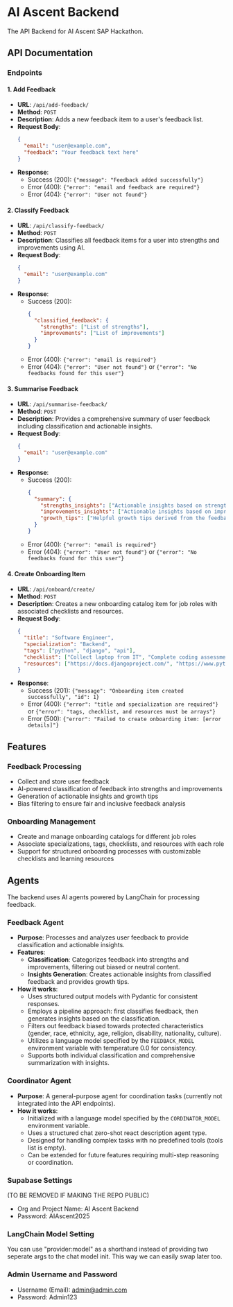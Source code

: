 # AI Ascent Backend

The API Backend for AI Ascent SAP Hackathon.

## API Documentation

### Endpoints

#### 1. Add Feedback
- **URL**: `/api/add-feedback/`
- **Method**: `POST`
- **Description**: Adds a new feedback item to a user's feedback list.
- **Request Body**:
  ```json
  {
    "email": "user@example.com",
    "feedback": "Your feedback text here"
  }
  ```
- **Response**:
  - Success (200): `{"message": "Feedback added successfully"}`
  - Error (400): `{"error": "email and feedback are required"}`
  - Error (404): `{"error": "User not found"}`

#### 2. Classify Feedback
- **URL**: `/api/classify-feedback/`
- **Method**: `POST`
- **Description**: Classifies all feedback items for a user into strengths and improvements using AI.
- **Request Body**:
  ```json
  {
    "email": "user@example.com"
  }
  ```
- **Response**:
  - Success (200): 
    ```json
    {
      "classified_feedback": {
        "strengths": ["List of strengths"],
        "improvements": ["List of improvements"]
      }
    }
    ```
  - Error (400): `{"error": "email is required"}`
  - Error (404): `{"error": "User not found"}` or `{"error": "No feedbacks found for this user"}`

#### 3. Summarise Feedback
- **URL**: `/api/summarise-feedback/`
- **Method**: `POST`
- **Description**: Provides a comprehensive summary of user feedback including classification and actionable insights.
- **Request Body**:
  ```json
  {
    "email": "user@example.com"
  }
  ```
- **Response**:
  - Success (200): 
    ```json
    {
      "summary": {
        "strengths_insights": ["Actionable insights based on strengths"],
        "improvements_insights": ["Actionable insights based on improvements"],
        "growth_tips": ["Helpful growth tips derived from the feedback"]
      }
    }
    ```
  - Error (400): `{"error": "email is required"}`
  - Error (404): `{"error": "User not found"}` or `{"error": "No feedbacks found for this user"}`

#### 4. Create Onboarding Item
- **URL**: `/api/onboard/create/`
- **Method**: `POST`
- **Description**: Creates a new onboarding catalog item for job roles with associated checklists and resources.
- **Request Body**:
  ```json
  {
    "title": "Software Engineer",
    "specialization": "Backend",
    "tags": ["python", "django", "api"],
    "checklist": ["Collect laptop from IT", "Complete coding assessment", "Review company policies", "Setup development environment"],
    "resources": ["https://docs.djangoproject.com/", "https://www.python.org/", "Backend service map"]
  }
  ```
- **Response**:
  - Success (201): `{"message": "Onboarding item created successfully", "id": 1}`
  - Error (400): `{"error": "title and specialization are required"}` or `{"error": "tags, checklist, and resources must be arrays"}`
  - Error (500): `{"error": "Failed to create onboarding item: [error details]"}`

## Features

### Feedback Processing
- Collect and store user feedback
- AI-powered classification of feedback into strengths and improvements
- Generation of actionable insights and growth tips
- Bias filtering to ensure fair and inclusive feedback analysis

### Onboarding Management
- Create and manage onboarding catalogs for different job roles
- Associate specializations, tags, checklists, and resources with each role
- Support for structured onboarding processes with customizable checklists and learning resources

## Agents

The backend uses AI agents powered by LangChain for processing feedback.

### Feedback Agent
- **Purpose**: Processes and analyzes user feedback to provide classification and actionable insights.
- **Features**:
  - **Classification**: Categorizes feedback into strengths and improvements, filtering out biased or neutral content.
  - **Insights Generation**: Creates actionable insights from classified feedback and provides growth tips.
- **How it works**:
  - Uses structured output models with Pydantic for consistent responses.
  - Employs a pipeline approach: first classifies feedback, then generates insights based on the classification.
  - Filters out feedback biased towards protected characteristics (gender, race, ethnicity, age, religion, disability, nationality, culture).
  - Utilizes a language model specified by the `FEEDBACK_MODEL` environment variable with temperature 0.0 for consistency.
  - Supports both individual classification and comprehensive summarization with insights.

### Coordinator Agent
- **Purpose**: A general-purpose agent for coordination tasks (currently not integrated into the API endpoints).
- **How it works**:
  - Initialized with a language model specified by the `CORDINATOR_MODEL` environment variable.
  - Uses a structured chat zero-shot react description agent type.
  - Designed for handling complex tasks with no predefined tools (tools list is empty).
  - Can be extended for future features requiring multi-step reasoning or coordination.

### Supabase Settings
(TO BE REMOVED IF MAKING THE REPO PUBLIC)

- Org and Project Name: AI Ascent Backend
- Password: AIAscent2025

### LangChain Model Setting

You can use "provider:model" as a shorthand instead of providing two seperate args to the chat model init. This way we can easily swap later too.

### Admin Username and Password

- Username (Email): admin@admin.com
- Password: Admin123